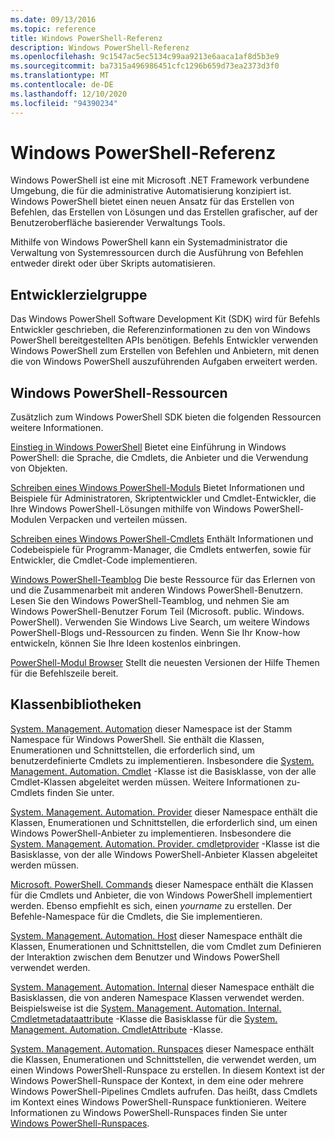 ```yaml
---
ms.date: 09/13/2016
ms.topic: reference
title: Windows PowerShell-Referenz
description: Windows PowerShell-Referenz
ms.openlocfilehash: 9c1547ac5ec5134c99aa9213e6aaca1af8d5b3e9
ms.sourcegitcommit: ba7315a496986451cfc1296b659d73ea2373d3f0
ms.translationtype: MT
ms.contentlocale: de-DE
ms.lasthandoff: 12/10/2020
ms.locfileid: "94390234"
---
```

# <a name="windows-powershell-reference"></a>Windows PowerShell-Referenz

Windows PowerShell ist eine mit Microsoft .NET Framework verbundene Umgebung, die für die administrative Automatisierung konzipiert ist. Windows PowerShell bietet einen neuen Ansatz für das Erstellen von Befehlen, das Erstellen von Lösungen und das Erstellen grafischer, auf der Benutzeroberfläche basierender Verwaltungs Tools.

Mithilfe von Windows PowerShell kann ein Systemadministrator die Verwaltung von Systemressourcen durch die Ausführung von Befehlen entweder direkt oder über Skripts automatisieren.

## <a name="developer-audience"></a>Entwicklerzielgruppe

Das Windows PowerShell Software Development Kit (SDK) wird für Befehls Entwickler geschrieben, die Referenzinformationen zu den von Windows PowerShell bereitgestellten APIs benötigen. Befehls Entwickler verwenden Windows PowerShell zum Erstellen von Befehlen und Anbietern, mit denen die von Windows PowerShell auszuführenden Aufgaben erweitert werden.

## <a name="windows-powershell-resources"></a>Windows PowerShell-Ressourcen

Zusätzlich zum Windows PowerShell SDK bieten die folgenden Ressourcen weitere Informationen.

[Einstieg in Windows PowerShell](/powershell/scripting/getting-started/getting-started-with-windows-powershell) Bietet eine Einführung in Windows PowerShell: die Sprache, die Cmdlets, die Anbieter und die Verwendung von Objekten.

[Schreiben eines Windows PowerShell-Moduls](./module/writing-a-windows-powershell-module.md) Bietet Informationen und Beispiele für Administratoren, Skriptentwickler und Cmdlet-Entwickler, die Ihre Windows PowerShell-Lösungen mithilfe von Windows PowerShell-Modulen Verpacken und verteilen müssen.

[Schreiben eines Windows PowerShell-Cmdlets](./cmdlet/writing-a-windows-powershell-cmdlet.md) Enthält Informationen und Codebeispiele für Programm-Manager, die Cmdlets entwerfen, sowie für Entwickler, die Cmdlet-Code implementieren.

[Windows PowerShell-Teamblog](https://devblogs.microsoft.com/powershell/) Die beste Ressource für das Erlernen von und die Zusammenarbeit mit anderen Windows PowerShell-Benutzern. Lesen Sie den Windows PowerShell-Teamblog, und nehmen Sie am Windows PowerShell-Benutzer Forum Teil (Microsoft. public. Windows. PowerShell).
Verwenden Sie Windows Live Search, um weitere Windows PowerShell-Blogs und-Ressourcen zu finden. Wenn Sie Ihr Know-how entwickeln, können Sie Ihre Ideen kostenlos einbringen.

[PowerShell-Modul Browser](/powershell/module/) Stellt die neuesten Versionen der Hilfe Themen für die Befehlszeile bereit.

## <a name="class-libraries"></a>Klassenbibliotheken

[System. Management. Automation](/dotnet/api/System.Management.Automation) dieser Namespace ist der Stamm Namespace für Windows PowerShell. Sie enthält die Klassen, Enumerationen und Schnittstellen, die erforderlich sind, um benutzerdefinierte Cmdlets zu implementieren. Insbesondere die [System. Management. Automation. Cmdlet](/dotnet/api/System.Management.Automation.Cmdlet) -Klasse ist die Basisklasse, von der alle Cmdlet-Klassen abgeleitet werden müssen. Weitere Informationen zu-Cmdlets finden Sie unter.

[System. Management. Automation. Provider](/dotnet/api/System.Management.Automation.Provider) dieser Namespace enthält die Klassen, Enumerationen und Schnittstellen, die erforderlich sind, um einen Windows PowerShell-Anbieter zu implementieren. Insbesondere die [System. Management. Automation. Provider. cmdletprovider](/dotnet/api/System.Management.Automation.Provider.CmdletProvider) -Klasse ist die Basisklasse, von der alle Windows PowerShell-Anbieter Klassen abgeleitet werden müssen.

[Microsoft. PowerShell. Commands](/dotnet/api/Microsoft.PowerShell.Commands) dieser Namespace enthält die Klassen für die Cmdlets und Anbieter, die von Windows PowerShell implementiert werden. Ebenso empfiehlt es sich, einen *yourname* zu erstellen. Der Befehle-Namespace für die Cmdlets, die Sie implementieren.

[System. Management. Automation. Host](/dotnet/api/System.Management.Automation.Host) dieser Namespace enthält die Klassen, Enumerationen und Schnittstellen, die vom Cmdlet zum Definieren der Interaktion zwischen dem Benutzer und Windows PowerShell verwendet werden.

[System. Management. Automation. Internal](/dotnet/api/System.Management.Automation.Internal) dieser Namespace enthält die Basisklassen, die von anderen Namespace Klassen verwendet werden. Beispielsweise ist die [System. Management. Automation. Internal. Cmdletmetadataattribute](/dotnet/api/System.Management.Automation.Internal.CmdletMetadataAttribute) -Klasse die Basisklasse für die [System. Management. Automation. CmdletAttribute](/dotnet/api/System.Management.Automation.CmdletAttribute) -Klasse.

[System. Management. Automation. Runspaces](/dotnet/api/System.Management.Automation.Runspaces) dieser Namespace enthält die Klassen, Enumerationen und Schnittstellen, die verwendet werden, um einen Windows PowerShell-Runspace zu erstellen. In diesem Kontext ist der Windows PowerShell-Runspace der Kontext, in dem eine oder mehrere Windows PowerShell-Pipelines Cmdlets aufrufen. Das heißt, dass Cmdlets im Kontext eines Windows PowerShell-Runspace funktionieren. Weitere Informationen zu Windows PowerShell-Runspaces finden Sie unter [Windows PowerShell-Runspaces](hosting/creating-runspaces.md).

